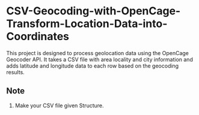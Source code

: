 # CSV-Geocoding-with-OpenCage-Transform-Location-Data-into-Coordinates
This project is designed to process geolocation data using the OpenCage Geocoder API. It takes a CSV file with area locality and city information and adds latitude and longitude data to each row based on the geocoding results.
## Note 
1) Make your CSV file given Structure. 
